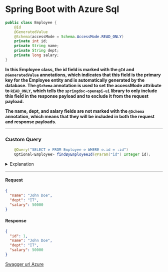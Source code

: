 
# Spring Boot with Azure Sql

```java
public class Employee {
    @Id
    @GeneratedValue
    @Schema(accessMode = Schema.AccessMode.READ_ONLY)
    private int id;
    private String name;
    private String dept;
    private long salary;
}
```


**In this Employee class, the id field is marked with the `@Id` and `@GeneratedValue` annotations, which indicates that this field is the primary key for the Employee entity and is automatically generated by the database. The `@Schema` annotation is used to set the accessMode attribute to `READ_ONLY`, which tells the `springdoc-openapi-ui` library to only include this field in the response payload and to exclude it from the request payload.**

**The name, dept, and salary fields are not marked with the `@Schema` annotation, which means that they will be included in both the request and response payloads.**

- - - -
### Custom Query
```java
    @Query("SELECT e FROM Employee e WHERE e.id = :id")
    Optional<Employee> findByEmployeeId(@Param("id") Integer id);
```
<details>
           <summary>Explanation</summary>
           <p>

The `@Query` annotation is used to define a custom query in a Spring Data repository. In the example you provided, the query selects an Employee entity by its id field.

Here's a breakdown of what the query does:

- SELECT e: This part of the query selects the Employee entity.
- FROM Employee e: This part of the query specifies the entity to select from.
- WHERE e.id = :id: This part of the query filters the results to only include the Employee entity with the specified id value.
The findByEmployeeId method returns an Optional<Employee> object, which represents an Employee entity with the specified id value, if it exists.

The `@Param("id")` annotation is used to specify the value of the id parameter in the query.

Note that in this query, Employee is the entity name, not the table name. Spring Data uses the entity name to generate the SQL query. If you want to use a custom table name, you can specify it in the `@Table` annotation on the Employee entity class.</p>
</details>

- - - -
#### Request
```json
{
  "name": "John Doe",
  "dept": "IT",
  "salary": 50000
}

```
#### Response
```json
{
  "id": 1,
  "name": "John Doe",
  "dept": "IT",
  "salary": 50000
}

```
[Swagger url Azure](https://app-empsql-230222122720.azurewebsites.net/swagger-ui/index.html#/ "Swagger Link")
